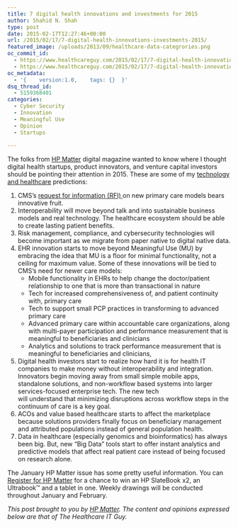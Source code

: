 ```yaml
---
title: 7 digital health innovations and investments for 2015
author: Shahid N. Shah
type: post
date: 2015-02-17T12:27:46+00:00
url: /2015/02/17/7-digital-health-innovations-investments-2015/
featured_image: /uploads/2013/09/healthcare-data-categrories.png
oc_commit_id:
  - https://www.healthcareguy.com/2015/02/17/7-digital-health-innovations-investments-2015/1478770898
  - https://www.healthcareguy.com/2015/02/17/7-digital-health-innovations-investments-2015/1424176066
oc_metadata:
  - '{    version:1.0,    tags: {}  }'
dsq_thread_id:
  - 5159368401
categories:
  - Cyber Security
  - Innovation
  - Meaningful Use
  - Opinion
  - Startups
 
---
```

The folks from <a href="https://izea.it/l2OHI" rel="nofollow">HP Matter</a> digital magazine wanted to know where I thought digital health startups, product innovators, and venture capital investors should be pointing their attention in 2015. These are some of my <a href="https://izea.it/l2OHG" rel="nofollow">technology and healthcare</a> predictions:

  1. CMS&#8217;s [request for information (RFI) ][1]on new primary care models bears innovative fruit.
  2. Interoperability will move beyond talk and into sustainable business models and real technology. The healthcare ecosystem should be able to create lasting patient benefits.
  3. Risk management, compliance, and cybersecurity technologies will become important as we migrate from paper native to digital native data.
  4. EHR innovation starts to move beyond Meaningful Use (MU) by embracing the idea that MU is a floor for minimal functionality, not a ceiling for maximum value. Some of these innovations will be tied to CMS&#8217;s need for newer care models: 
      * Mobile functionality in EHRs to help change the doctor/patient relationship to one that is more than transactional in nature
      * Tech for increased comprehensiveness of, and patient continuity with, primary care
      * Tech to support small PCP practices in transforming to advanced primary care
      * Advanced primary care within accountable care organizations, along with multi-payer participation and performance measurement that is meaningful to beneficiaries and clinicians
      * Analytics and solutions to track performance measurement that is meaningful to beneficiaries and clinicians,
  5. Digital health investors start to realize how hard it is for health IT companies to make money without interoperability and integration. Innovators begin moving away from small simple mobile apps, standalone solutions, and non-workflow based systems into larger services-focused enterprise tech. The new tech will understand that minimizing disruptions across workflow steps in the continuum of care is a key goal.
  6. ACOs and value based healthcare starts to affect the marketplace because solutions providers finally focus on beneficiary management and attributed populations instead of general population health.
  7. Data in healthcare (especially genomics and bioinformatics) has always been big. But, new &#8220;Big Data&#8221; tools start to offer instant analytics and predictive models that affect real patient care instead of being focused on research alone.

The January HP Matter issue has some pretty useful information. You can <a href="https://izea.it/l2OHF" rel="nofollow">Register for HP Matter</a> for a chance to win an HP SlateBook x2, an Ultrabook™ and a tablet in one. Weekly drawings will be conducted throughout January and February.

_This post brought to you by <a href="https://izea.it/l2OHH" rel="nofollow">HP Matter</a>. The content and opinions expressed below are that of The Healthcare IT Guy._



<a href='https://izea.it/l2OHH' rel='nofollow'><img style='border: none;width: 1px;height: 1px; opacity: 0;' alt='Visit Sponsors Site' src='https://izea.com/views/388596' border='0' /></a>

 [1]: https://innovation.cms.gov/initiatives/Advanced-Primary-Care/